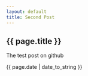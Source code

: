 ```yaml
---
layout: default
title: Second Post
---
```

<h2>{{ page.title }}</h2>
<p>The test post on github</p>
<p>{{ page.date | date_to_string }}</p>